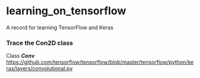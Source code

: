 # learning_on_tensorflow<br />
A record for learning TensorFlow and Keras<br />

### Trace the Con2D class<br />

Class ***Conv***<br />
https://github.com/tensorflow/tensorflow/blob/master/tensorflow/python/keras/layers/convolutional.py<br />


